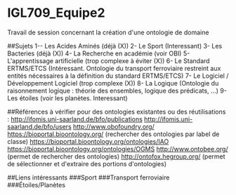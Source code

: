 # IGL709_Equipe2
Travail de session concernant la création d'une ontologie de domaine

##Sujets
1-- Les Acides Aminés (déjà (X))
2- Le Sport (Interessant)
3- Les Bacteries (déjà (X))
4- La Recherche en académie (voir OBI)
5- L'apprentissage artificielle (trop complexe à éviter (X))
6- Le Standard ERTMS/ETCS (Intéressant. Ontologie du transport ferroviaire restreint aux entités nécessaires à la définition du standard ERTMS/ETCS)
7- Le Logiciel / Développement Logiciel (trop complexe (X))
8- La Logique (Ontologie du raisonnement logique : théorie des ensembles, logique des prédicats, …)
9- Les étoiles (voir les planètes. Interessant)

##Références à vérifier pour des ontologies existantes ou des réutilisations :
http://ifomis.uni-saarland.de/bfo/publications
http://ifomis.uni-saarland.de/bfo/users 
http://www.obofoundry.org/ 
https://bioportal.bioontology.org/ (rechercher des ontologies par label de classe)
https://bioportal.bioontology.org/ontologies/IAO 
https://bioportal.bioontology.org/ontologies/OGMS 
http://www.ontobee.org/ (permet de rechercher des ontologies)
http://ontofox.hegroup.org/ (permet de sélectionner et d'extraire des portions d'ontologies)

##Liens intéressants
###Sport
###Transport ferroviaire
###Étoiles/Planètes